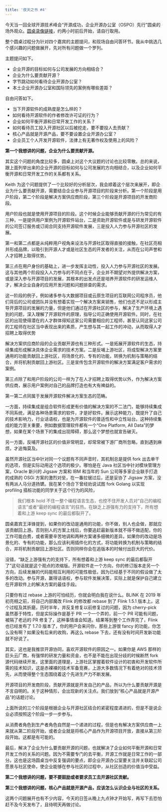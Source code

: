 ```yaml
---
title: '夜天之书 #4'
---
```


今天当一回全球开源技术峰会“开源成功，企业开源办公室（OSPO）先行”圆桌的场外观众。[圆桌录像链接](https://play.itdks.com/watch/10468548)，约两小时前后开始，请自行取用。

整个圆桌过程分为针对四个嘉宾的主题提问，和现场自由问答环节。我从中挑选几个感兴趣的问题做展开，先对所有问题做一个罗列。

主题提问如下。

* 企业开源的目标如何与公司发展的方向相结合？
* 企业为什么要贡献开源？
* 字节跳动如何看待企业开源办公室？
* 本土企业开源办公室和国际领先的案例有哪些差距？

自由问答如下。

* 当下开源软件的成熟度是怎么样的？
* 如何看待开源软件的作者修改许可证的行为？
* 企业如何平衡开源和日常开发工作的关系？
* 如何看待员工投入开源社区以后被挖走，要不要投人去贡献？
* 核心产品就是开源产品，要不要设置企业开源办公室？
* 企业员工个人开发开源软件，法律上有无著作权及使用上的风险？

**第一个我想讲的问题，企业为什么要贡献开源。**

其实这个问题的角度比较多，圆桌上对这个大议题的讨论也比较零散。总的来说，跟上面列举出来的企业开源的目标如何与公司发展的方向相结合，以及企业如何平衡开源和日常开发工作的关系都有关系。

Keith 为这个问题提供了一个比较好的分析层次，我会顺着这个层次来展开，即企业为什么要贡献开源，需要结合企业参与开源项目的阶段来分析。第一个阶段是用户阶段，第二个阶段是解决方案供应商阶段，第三个阶段是开源项目的开发商阶段。

用户阶段也就是使用开源项目的阶段。这个时候企业能够贡献开源的行为常见的有三种，一是提供用户案例为开源软件站台，二是资助开源软件或是与研发开源软件的公司签订服务或订阅合同支持开源软件发展，三是投入人力参与开源社区的发展。

第一和第二点都是从纯粹用户视角来设法与开源社区取得直接的接触，在社区亮相并形成品牌，以吸引到开源人才或是社区生态的开发者的关注，从而在公司声誉和人才招聘上取得优势。

第三点在用户身份的基础上，进一步发挥主动性，投入人力参与开源社区的发展。这与其他两个阶段投入人力参与的不同点在于，企业并不期望对外提供解决方案，或是深入参与开源项目的发展，其根本的出发点还是培养开源软件的研发运维人才，解决企业自身的应用开发问题和问题排查的需求。

这一阶段的例子，例如诸多参与大数据项目或云原生项目的互联网公司程序员，他们背后的公司或团队并没有想着实现一个解决方案来销售，他们也还不足以形成主导开源项目的发展的力量，但是他们通过在开源社区的参与，解决了生产环境上遇到的问题，深入理解了开源软件的原理，指导公司正确使用开源软件。同时，在社区的出现使得潜在的人才群体得知这家公司需要相应的工程师，甚至认同这家公司的工程师在社区当中表现出来的素质，产生想与其一起工作的冲动，从而取得人才招聘上取得优势

解决方案供应商阶段的企业贡献开源也有三种形式。一是拓展开源软件的生态，持续集成形成解决具体企业需求的技术方案。二是反哺上游社区，将成型解决方案里通用的功能贡献回上游社区，将场景化的、专有的功能，转换为机制与策略的结合，并将机制贡献回上游社区。三是宣传包含开源软件的解决方案满足客户需求的案例。

第三点除了和用户阶段的公司一样为了在人才招聘上取得优势以外，作为解决方案供应商，展示用户案例对自己的品牌打造也有大有裨益的。

第一第二点同属于发展开源软件解决方案生态的范畴。

一方面，持续集成是组合软件形成更有价值的解决方案的不二法门，能够持续集成不同系统，满足各种场景需求的软件，才是好软件。展示这种能力，既提升了自己的技术影响力，行业话语权，也是为开源软件的普适性和中立性站台。这种持续集成的能力至关重要，例如数据管理软件都有一个“One Platform, All Data”的梦想，如果在某个场景下的集成出现障碍，那么这个梦想也就宣告破灭。

另一方面，反哺开源社区的价值非常明显，却常常被下游厂商所忽略，直到遇到麻烦，才追悔莫及。

虽然开源社区当中针对同一个议题有不同声音时，其机制总是提供 fork 出去单干的选项，但是实际动用这个选项的极少。哪怕是在 Java 社区当中针对模块管理方案，Oracle 新兴的 Jigsaw 方案和 IBM 和当年的 Sun 公司等多家企业联手打造的成熟的 OSGi 方案的激烈对垒，在一番拉锯过后，还是妥协了 Jigsaw 方案，没有两派人马分道扬镳。我在某个场合下曾经劝说试图 fork Golang 以实现 profiling 插桩功能的同学关于这个行为的风险，

> 我们根本 hold 不住一整个编程语言生态，也控不住开发人员对“自己的编程语言”或者“最好的编程语言”的狂热。在缺乏上游强有力的支持下，所有想着和上游 keep sync 的最后都裂开了。

圆桌嘉宾王泽锋提到，如果你的改动是通用的功能，你不做，别人也会做，那就应该贡献回上游。否则别人的方案上线后，你要追赶最新版本就不得不做适配，你的工作可能白费，或者需要辛苦地调和两种方案诸多细微的差异。如果你的改动是场景化的、专有的功能，那么应该利用插件化的方式，将功能转换为机制与策略的结合，并将机制贡献回上游社区。否则同样你会在追版本的时候付出巨大的代价。

没错，“缺乏上游强有力的支持下，所有想着和上游 keep sync 的最后都裂开了”这句话就是这个观点的浓缩版。开源软件走一个方向，你的修订版本走另一个方向，后续发展的代码能相互利用的可能性极低，因为已经基于不同的假设做了太多的改动。参与开源，赢得话语权，参与软件发展决策，实际上就是保护自己建立在开源软件上的解决方案的最佳手段。

只要你有过 rebase 上游的可怕经历，你就会明白我在说什么。BLINK 在 2019 年初亮相之前，将自己内部魔改 Flink 的修改都 rebase 到了 Flink 1.5.1 版本上。这个过程及其折磨，历时半年，并反复修复以前修复过的问题，因为 cherry-pick 虽然基于特性，但是实际操作是基于 PR 一个一个弄的，前一个 PR 可能有问题，被隔了老远的 PR 修复了，这种事情谁会知道。结果等到整个工作弄完了，Flink 也已经发布了 1.7.0 版本了，你的用户会来问你，那些上游很 fancy 的功能，你怎么没有啊？如果没有后来的收购，再这么 rebase 下去，还有没有时间开发新功能就不好说了。

其实，这也是我推崇开源协同，喜欢开源软件的原因之一。如果你是 AWS 那样的巨头云厂商，有强悍的研发力量和资金，也不是不能在出现分歧的时候断然 fork 源代码继续开发。这里面的道理是，上游社区掌握着软件设计的初衷和开发软件所需的技术知识，这是赤裸裸的技术军备竞赛，上游大多数情况下有着绝对的技术领先，从而使得整个生态围绕着这个先进生产力不断发展。

开源项目的开发商阶段，贡献开源就是开发自己的产品，所以为什么要贡献开源是不言自明的。关于这种情形，会出现新的关注点。我们放到“核心产品就是开源产品”的话题讨论。

上面所说的三个阶段是根据企业与开源社区结合的紧密程度递进的，但是不是说企业必须按照这个阶段一步一步参与。

从消费者角色到生产者角色自然是一个递进的过程，但是也有解决方案供应商一上来就从第二阶段开始，或者企业就是将核心产品作为开源项目开放，直接从第三阶段开始。这都是有可能的。

最后，解决了企业为什么要贡献开源的问题，也就解决了企业如何平衡开源和日常开发工作的关系的问题。因为不需要专门的去平衡，开源工作就是日常工作的一部分。这也是这场圆桌当中反复强调的要点，即企业开源办公室要关注并关联起公司愿景与社区使命，使企业能够在参与社区的过程中，从社区创造的价值当中受益。

**第二个我想讲的问题，要不要鼓励或者要求员工去开源社区贡献。**

**第三个我想讲的问题，核心产品就是开源产品，应该怎么认识企业与社区的关系。**

这两个问题展开也有不少内容，今天的日签从晚上九点钟才开始写，再写下去恐怕赶不及今天发布了，且待明天再做讨论。
